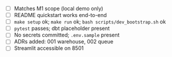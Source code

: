 - [ ] Matches M1 scope (local demo only)
- [ ] README quickstart works end-to-end
- [ ] `make setup` ok; `make run` ok; `bash scripts/dev_bootstrap.sh` ok
- [ ] `pytest` passes; dbt placeholder present
- [ ] No secrets committed; `.env.sample` present
- [ ] ADRs added: 001 warehouse, 002 queue
- [ ] Streamlit accessible on 8501
